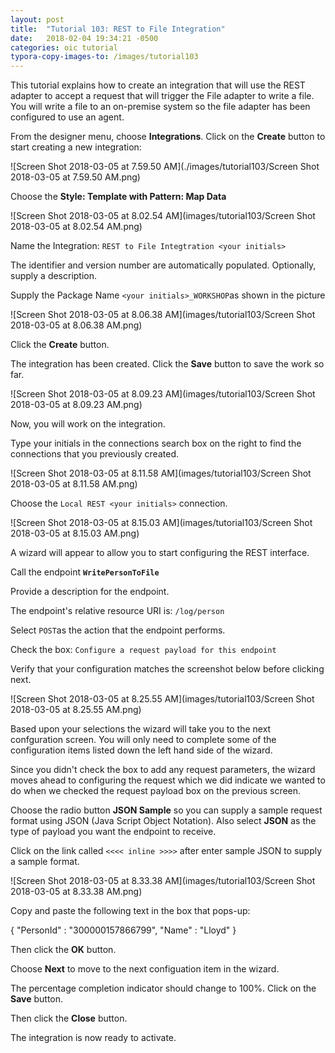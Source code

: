 ```yaml
---
layout: post
title:  "Tutorial 103: REST to File Integration"
date:   2018-02-04 19:34:21 -0500
categories: oic tutorial 
typora-copy-images-to: /images/tutorial103
---
```

This tutorial explains how to create an integration that will use the REST adapter to accept a request that will trigger the File adapter to write a file. You will write a file to an on-premise system so the file adapter has been configured to use an agent.  

From the designer menu, choose **Integrations**. Click on the **Create** button to start creating a new integration:

![Screen Shot 2018-03-05 at 7.59.50 AM](./images/tutorial103/Screen Shot 2018-03-05 at 7.59.50 AM.png)

Choose the **Style: Template with Pattern: Map Data**

![Screen Shot 2018-03-05 at 8.02.54 AM](images/tutorial103/Screen Shot 2018-03-05 at 8.02.54 AM.png)

Name the Integration:  `REST to File Integtration <your initials>`

The identifier and version number are automatically populated. Optionally, supply a description.

Supply the Package Name `<your initials>_WORKSHOP`as shown in the picture

![Screen Shot 2018-03-05 at 8.06.38 AM](images/tutorial103/Screen Shot 2018-03-05 at 8.06.38 AM.png)

Click the **Create** button.

The integration has been created. Click the **Save** button to save the work so far. 

![Screen Shot 2018-03-05 at 8.09.23 AM](images/tutorial103/Screen Shot 2018-03-05 at 8.09.23 AM.png)

Now, you will work on the integration. 

Type your initials in the connections search box on the right to find the connections that you previously created.

![Screen Shot 2018-03-05 at 8.11.58 AM](images/tutorial103/Screen Shot 2018-03-05 at 8.11.58 AM.png)

Choose the `Local REST <your initials>` connection.

![Screen Shot 2018-03-05 at 8.15.03 AM](images/tutorial103/Screen Shot 2018-03-05 at 8.15.03 AM.png)

A wizard will appear to allow you to start configuring the REST interface. 

Call the endpoint **`WritePersonToFile`**

Provide a description for the endpoint.

The endpoint's relative resource URI is: `/log/person`

Select `POST`as the action that the endpoint performs.

Check the box: `Configure a request payload for this endpoint` 

Verify that your configuration matches the screenshot below before clicking next. 

![Screen Shot 2018-03-05 at 8.25.55 AM](images/tutorial103/Screen Shot 2018-03-05 at 8.25.55 AM.png)

Based upon your selections the wizard will take you to the next confguration screen. You will only need to complete some of the configuration items listed down the left hand side of the wizard.

Since  you didn't check the box to add any request parameters, the wizard moves ahead to configuring the request which we did indicate we wanted to do when we checked the request payload box on the previous screen.

Choose the radio button **JSON Sample** so you can supply a sample request format using JSON (Java Script Object Notation). Also select **JSON** as the type of payload  you want the endpoint to receive. 

Click on the link called `<<<< inline >>>>` after enter sample JSON to supply a sample format.

![Screen Shot 2018-03-05 at 8.33.38 AM](images/tutorial103/Screen Shot 2018-03-05 at 8.33.38 AM.png)

Copy and paste the following text in the box that pops-up:

{  "PersonId" : "300000157866799",  "Name" : "Lloyd"  }

Then click the **OK** button.



Choose **Next** to move to the next configuation item in the wizard.



The percentage completion indicator should change to 100%. Click on the **Save** button.

Then click the **Close** button.

The integration is now ready to activate.